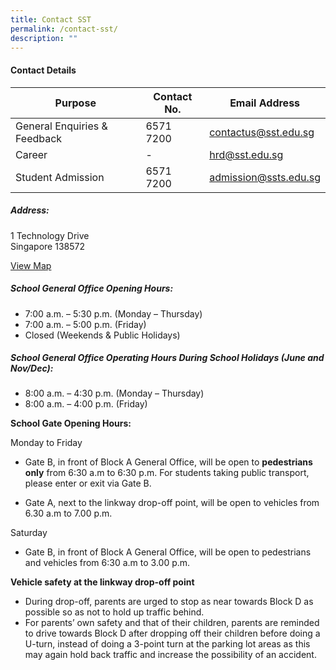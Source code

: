 ```yaml
---
title: Contact SST
permalink: /contact-sst/
description: ""
---
```

#### Contact Details
| Purpose | Contact No. |Email Address |
| -------- | -------- | -------- |
| General Enquiries & Feedback     |  6571 7200  | contactus@sst.edu.sg       |
| Career | - | hrd@sst.edu.sg |
| Student Admission     |  6571 7200  |  admission@ssts.edu.sg     |
##### Address:
1 Technology Drive  
Singapore 138572

[View Map](https://goo.gl/maps/W6TH3bcHUhWw7FV5A)

##### School General Office Opening Hours:
* 7:00 a.m. – 5:30 p.m. (Monday – Thursday)  
* 7:00 a.m. – 5:00 p.m. (Friday)  
* Closed (Weekends & Public Holidays)

##### School General Office Operating Hours During School Holidays (June and Nov/Dec):
* 8:00 a.m. – 4:30 p.m. (Monday – Thursday)  
* 8:00 a.m. – 4:00 p.m. (Friday)

**School Gate Opening Hours:**

Monday to Friday
*   Gate B, in front of Block A General Office, will be open to **pedestrians only** from 6:30 a.m to 6:30 p.m. For students taking public transport, please enter or exit via Gate B.

*   Gate A, next to the linkway drop-off point, will be open to vehicles from 6.30 a.m to 7.00 p.m.

Saturday

*   Gate B, in front of Block A General Office, will be open to pedestrians and vehicles from 6:30 a.m to 3.00 p.m.

**Vehicle safety at the linkway drop-off point**

*   During drop-off, parents are urged to stop as near towards Block D as possible so as not to hold up traffic behind.
*   For parents’ own safety and that of their children, parents are reminded to drive towards Block D after dropping off their children before doing a U-turn, instead of doing a 3-point turn at the parking lot areas as this may again hold back traffic and increase the possibility of an accident.
